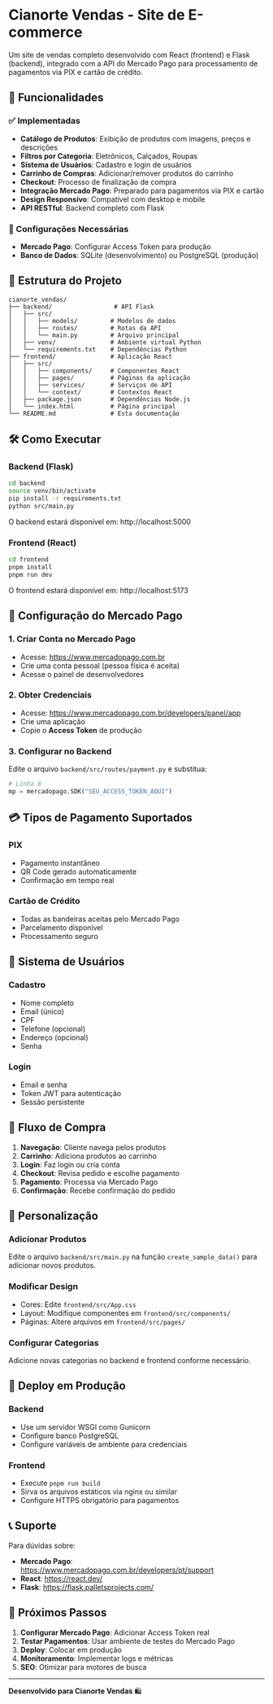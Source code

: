 # Cianorte Vendas - Site de E-commerce

Um site de vendas completo desenvolvido com React (frontend) e Flask (backend), integrado com a API do Mercado Pago para processamento de pagamentos via PIX e cartão de crédito.

## 🚀 Funcionalidades

### ✅ Implementadas
- **Catálogo de Produtos**: Exibição de produtos com imagens, preços e descrições
- **Filtros por Categoria**: Eletrônicos, Calçados, Roupas
- **Sistema de Usuários**: Cadastro e login de usuários
- **Carrinho de Compras**: Adicionar/remover produtos do carrinho
- **Checkout**: Processo de finalização de compra
- **Integração Mercado Pago**: Preparado para pagamentos via PIX e cartão
- **Design Responsivo**: Compatível com desktop e mobile
- **API RESTful**: Backend completo com Flask

### 🔧 Configurações Necessárias
- **Mercado Pago**: Configurar Access Token para produção
- **Banco de Dados**: SQLite (desenvolvimento) ou PostgreSQL (produção)

## 📁 Estrutura do Projeto

```
cianorte_vendas/
├── backend/                 # API Flask
│   ├── src/
│   │   ├── models/         # Modelos de dados
│   │   ├── routes/         # Rotas da API
│   │   └── main.py         # Arquivo principal
│   ├── venv/               # Ambiente virtual Python
│   └── requirements.txt    # Dependências Python
├── frontend/               # Aplicação React
│   ├── src/
│   │   ├── components/     # Componentes React
│   │   ├── pages/          # Páginas da aplicação
│   │   ├── services/       # Serviços de API
│   │   └── context/        # Contextos React
│   ├── package.json        # Dependências Node.js
│   └── index.html          # Página principal
└── README.md               # Esta documentação
```

## 🛠️ Como Executar

### Backend (Flask)
```bash
cd backend
source venv/bin/activate
pip install -r requirements.txt
python src/main.py
```
O backend estará disponível em: http://localhost:5000

### Frontend (React)
```bash
cd frontend
pnpm install
pnpm run dev
```
O frontend estará disponível em: http://localhost:5173

## 🔑 Configuração do Mercado Pago

### 1. Criar Conta no Mercado Pago
- Acesse: https://www.mercadopago.com.br
- Crie uma conta pessoal (pessoa física é aceita)
- Acesse o painel de desenvolvedores

### 2. Obter Credenciais
- Acesse: https://www.mercadopago.com.br/developers/panel/app
- Crie uma aplicação
- Copie o **Access Token** de produção

### 3. Configurar no Backend
Edite o arquivo `backend/src/routes/payment.py` e substitua:
```python
# Linha 8
mp = mercadopago.SDK("SEU_ACCESS_TOKEN_AQUI")
```

## 💳 Tipos de Pagamento Suportados

### PIX
- Pagamento instantâneo
- QR Code gerado automaticamente
- Confirmação em tempo real

### Cartão de Crédito
- Todas as bandeiras aceitas pelo Mercado Pago
- Parcelamento disponível
- Processamento seguro

## 👥 Sistema de Usuários

### Cadastro
- Nome completo
- Email (único)
- CPF
- Telefone (opcional)
- Endereço (opcional)
- Senha

### Login
- Email e senha
- Token JWT para autenticação
- Sessão persistente

## 🛒 Fluxo de Compra

1. **Navegação**: Cliente navega pelos produtos
2. **Carrinho**: Adiciona produtos ao carrinho
3. **Login**: Faz login ou cria conta
4. **Checkout**: Revisa pedido e escolhe pagamento
5. **Pagamento**: Processa via Mercado Pago
6. **Confirmação**: Recebe confirmação do pedido

## 🔧 Personalização

### Adicionar Produtos
Edite o arquivo `backend/src/main.py` na função `create_sample_data()` para adicionar novos produtos.

### Modificar Design
- Cores: Edite `frontend/src/App.css`
- Layout: Modifique componentes em `frontend/src/components/`
- Páginas: Altere arquivos em `frontend/src/pages/`

### Configurar Categorias
Adicione novas categorias no backend e frontend conforme necessário.

## 🚀 Deploy em Produção

### Backend
- Use um servidor WSGI como Gunicorn
- Configure banco PostgreSQL
- Configure variáveis de ambiente para credenciais

### Frontend
- Execute `pnpm run build`
- Sirva os arquivos estáticos via nginx ou similar
- Configure HTTPS obrigatório para pagamentos

## 📞 Suporte

Para dúvidas sobre:
- **Mercado Pago**: https://www.mercadopago.com.br/developers/pt/support
- **React**: https://react.dev/
- **Flask**: https://flask.palletsprojects.com/

## 📝 Próximos Passos

1. **Configurar Mercado Pago**: Adicionar Access Token real
2. **Testar Pagamentos**: Usar ambiente de testes do Mercado Pago
3. **Deploy**: Colocar em produção
4. **Monitoramento**: Implementar logs e métricas
5. **SEO**: Otimizar para motores de busca

---

**Desenvolvido para Cianorte Vendas** 🛍️

